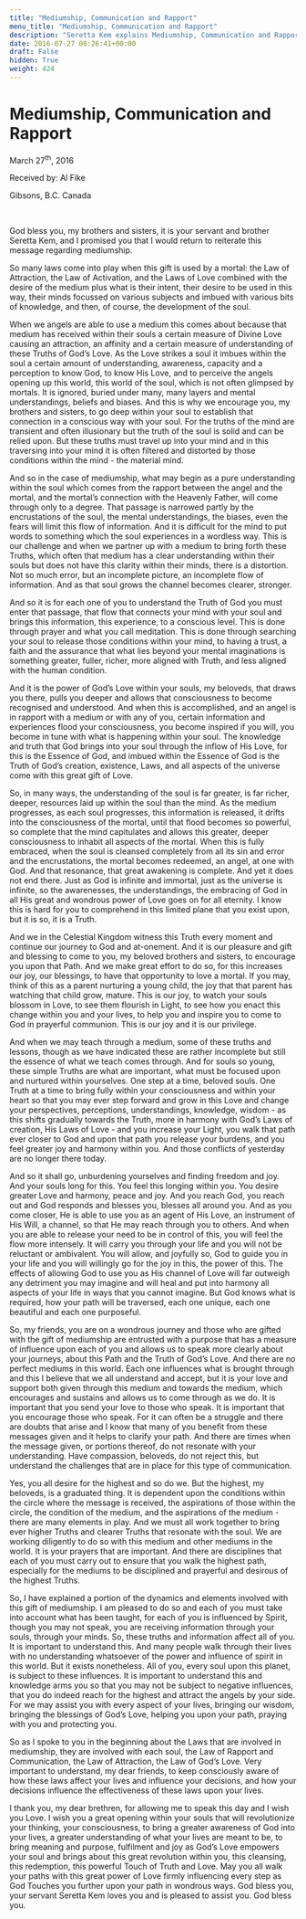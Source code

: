 ```yaml
---
title: "Mediumship, Communication and Rapport"
menu_title: "Mediumship, Communication and Rapport"
description: "Seretta Kem explains Mediumship, Communication and Rapport"
date: 2016-07-27 00:26:41+00:00
draft: False
hidden: True
weight: 424
---
```

# Mediumship, Communication and Rapport

March 27<sup>th</sup>, 2016

Received by: Al Fike

Gibsons, B.C. Canada

 

God bless you, my brothers and sisters, it is your servant and brother Seretta Kem, and I promised you that I would return to reiterate this message regarding mediumship.

So many laws come into play when this gift is used by a mortal: the Law of Attraction, the Law of Activation, and the Laws of Love combined with the desire of the medium plus what is their intent, their desire to be used in this way, their minds focussed on various subjects and imbued with various bits of knowledge, and then, of course, the development of the soul.

When we angels are able to use a medium this comes about because that medium has received within their souls a certain measure of Divine Love causing an attraction, an affinity and a certain measure of understanding of these Truths of God’s Love. As the Love strikes a soul it imbues within the soul a certain amount of understanding, awareness, capacity and a perception to know God, to know His Love, and to perceive the angels opening up this world, this world of the soul, which is not often glimpsed by mortals. It is ignored, buried under many, many layers and mental understandings, beliefs and biases. And this is why we encourage you, my brothers and sisters, to go deep within your soul to establish that connection in a conscious way with your soul. For the truths of the mind are transient and often illusionary but the truth of the soul is solid and can be relied upon. But these truths must travel up into your mind and in this traversing into your mind it is often filtered and distorted by those conditions within the mind - the material mind. 

And so in the case of mediumship, what may begin as a pure understanding within the soul which comes from the rapport between the angel and the mortal, and the mortal’s connection with the Heavenly Father, will come through only to a degree. That passage is narrowed partly by the encrustations of the soul, the mental understandings, the biases, even the fears will limit this flow of information. And it is difficult for the mind to put words to something which the soul experiences in a wordless way. This is our challenge and when we partner up with a medium to bring forth these Truths, which often that medium has a clear understanding within their souls but does not have this clarity within their minds, there is a distortion. Not so much error, but an incomplete picture, an incomplete flow of information. And as that soul grows the channel becomes clearer, stronger. 

And so it is for each one of you to understand the Truth of God you must enter that passage, that flow that connects your mind with your soul and brings this information, this experience, to a conscious level. This is done through prayer and what you call meditation. This is done through searching your soul to release those conditions within your mind, to having a trust, a faith and the assurance that what lies beyond your mental imaginations is something greater, fuller, richer, more aligned with Truth, and less aligned with the human condition. 

And it is the power of God’s Love within your souls, my beloveds, that draws you there, pulls you deeper and allows that consciousness to become recognised and understood. And when this is accomplished, and an angel is in rapport with a medium or with any of you, certain information and experiences flood your consciousness, you become inspired if you will, you become in tune with what is happening within your soul. The knowledge and truth that God brings into your soul through the inflow of His Love, for this is the Essence of God, and imbued within the Essence of God is the Truth of God’s creation, existence, Laws, and all aspects of the universe come with this great gift of Love.

So, in many ways, the understanding of the soul is far greater, is far richer, deeper, resources laid up within the soul than the mind. As the medium progresses, as each soul progresses, this information is released, it drifts into the consciousness of the mortal, until that flood becomes so powerful, so complete that the mind capitulates and allows this greater, deeper consciousness to inhabit all aspects of the mortal. When this is fully embraced, when the soul is cleansed completely from all its sin and error and the encrustations, the mortal becomes redeemed, an angel, at one with God. And that resonance, that great awakening is complete. And yet it does not end there. Just as God is infinite and immortal, just as the universe is infinite, so the awarenesses, the understandings, the embracing of God in all His great and wondrous power of Love goes on for all eternity. I know this is hard for you to comprehend in this limited plane that you exist upon, but it is so, it is a Truth. 

And we in the Celestial Kingdom witness this Truth every moment and continue our journey to God and at-onement. And it is our pleasure and gift and blessing to come to you, my beloved brothers and sisters, to encourage you upon that Path. And we make great effort to do so, for this increases our joy, our blessings, to have that opportunity to love a mortal. If you may, think of this as a parent nurturing a young child, the joy that that parent has watching that child grow, mature. This is our joy, to watch your souls blossom in Love, to see them flourish in Light, to see how you enact this change within you and your lives, to help you and inspire you to come to God in prayerful communion. This is our joy and it is our privilege. 

And when we may teach through a medium, some of these truths and lessons, though as we have indicated these are rather incomplete but still the essence of what we teach comes through. And for souls so young, these simple Truths are what are important, what must be focused upon and nurtured within yourselves. One step at a time, beloved souls. One Truth at a time to bring fully within your consciousness and within your heart so that you may ever step forward and grow in this Love and change your perspectives, perceptions, understandings, knowledge, wisdom - as this shifts gradually towards the Truth, more in harmony with God’s Laws of creation, His Laws of Love - and you increase your Light, you walk that path ever closer to God and upon that path you release your burdens, and you feel greater joy and harmony within you. And those conflicts of yesterday are no longer there today. 

And so it shall go, unburdening yourselves and finding freedom and joy. And your souls long for this. You feel this longing within you. You desire greater Love and harmony, peace and joy. And you reach God, you reach out and God responds and blesses you, blesses all around you. And as you come closer, He is able to use you as an agent of His Love, an instrument of His Will, a channel, so that He may reach through you to others. And when you are able to release your need to be in control of this, you will feel the flow more intensely. It will carry you through your life and you will not be reluctant or ambivalent. You will allow, and joyfully so, God to guide you in your life and you will willingly go for the joy in this, the power of this. The effects of allowing God to use you as His channel of Love will far outweigh any detriment you may imagine and will heal and put into harmony all aspects of your life in ways that you cannot imagine. But God knows what is required, how your path will be traversed, each one unique, each one beautiful and each one purposeful. 

So, my friends, you are on a wondrous journey and those who are gifted with the gift of mediumship are entrusted with a purpose that has a measure of influence upon each of you and allows us to speak more clearly about your journeys, about this Path and the Truth of God’s Love. And there are no perfect mediums in this world. Each one influences what is brought through and this I believe that we all understand and accept, but it is your love and support both given through this medium and towards the medium, which encourages and sustains and allows us to come through as we do. It is important that you send your love to those who speak. It is important that you encourage those who speak. For it can often be a struggle and there are doubts that arise and I know that many of you benefit from these messages given and it helps to clarify your path. And there are times when the message given, or portions thereof, do not resonate with your understanding. Have compassion, beloveds, do not reject this, but understand the challenges that are in place for this type of communication.

Yes, you all desire for the highest and so do we. But the highest, my beloveds, is a graduated thing. It is dependent upon the conditions within the circle where the message is received, the aspirations of those within the circle, the condition of the medium, and the aspirations of the medium - there are many elements in play. And we must all work together to bring ever higher Truths and clearer Truths that resonate with the soul. We are working diligently to do so with this medium and other mediums in the world. It is your prayers that are important. And there are disciplines that each of you must carry out to ensure that you walk the highest path, especially for the mediums to be disciplined and prayerful and desirous of the highest Truths. 

So, I have explained a portion of the dynamics and elements involved with this gift of mediumship. I am pleased to do so and each of you must take into account what has been taught, for each of you is influenced by Spirit, though you may not speak, you are receiving information through your souls, through your minds. So, these truths and information affect all of you. It is important to understand this. And many people walk through their lives with no understanding whatsoever of the power and influence of spirit in this world. But it exists nonetheless. All of you, every soul upon this planet, is subject to these influences. It is important to understand this and knowledge arms you so that you may not be subject to negative influences, that you do indeed reach for the highest and attract the angels by your side.  For we may assist you with every aspect of your lives, bringing our wisdom, bringing the blessings of God’s Love, helping you upon your path, praying with you and protecting you.

So as I spoke to you in the beginning about the Laws that are involved in mediumship, they are involved with each soul, the Law of Rapport and Communication, the Law of Attraction, the Law of God’s Love. Very important to understand, my dear friends, to keep consciously aware of how these laws affect your lives and influence your decisions, and how your decisions influence the effectiveness of these laws upon your lives.

I thank you, my dear brethren, for allowing me to speak this day and I wish you Love. I wish you a great opening within your souls that will revolutionize your thinking, your consciousness, to bring a greater awareness of God into your lives, a greater understanding of what your lives are meant to be, to bring meaning and purpose, fulfilment and joy as God’s Love empowers your soul and brings about this great revolution within you, this cleansing, this redemption, this powerful Touch of Truth and Love. May you all walk your paths with this great power of Love firmly influencing every step as God Touches you further upon your path in wondrous ways. God bless you, your servant Seretta Kem loves you and is pleased to assist you. God bless you.
